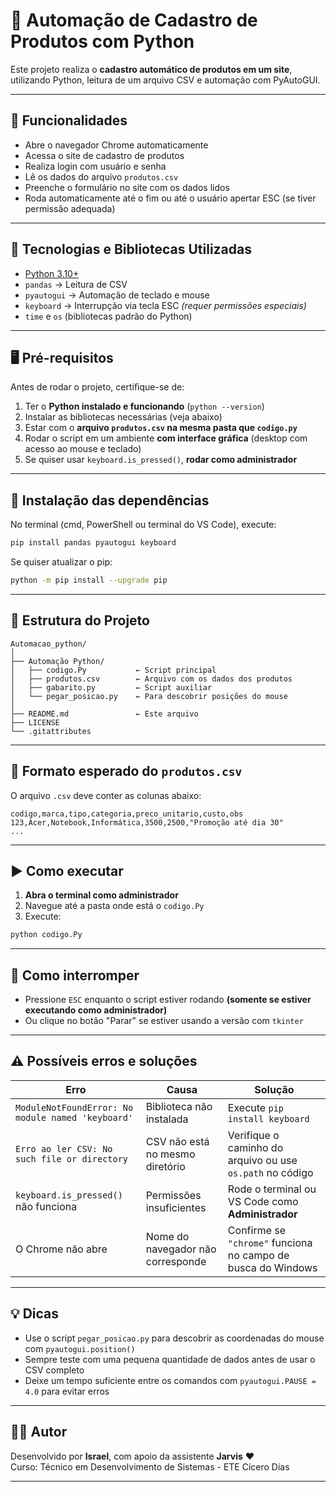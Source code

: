 # 🤖 Automação de Cadastro de Produtos com Python

Este projeto realiza o **cadastro automático de produtos em um site**, utilizando Python, leitura de um arquivo CSV e automação com PyAutoGUI.

---

## 🚀 Funcionalidades

- Abre o navegador Chrome automaticamente
- Acessa o site de cadastro de produtos
- Realiza login com usuário e senha
- Lê os dados do arquivo `produtos.csv`
- Preenche o formulário no site com os dados lidos
- Roda automaticamente até o fim ou até o usuário apertar ESC (se tiver permissão adequada)

---

## 🧰 Tecnologias e Bibliotecas Utilizadas

- [Python 3.10+](https://www.python.org/)
- `pandas` → Leitura de CSV
- `pyautogui` → Automação de teclado e mouse
- `keyboard` → Interrupção via tecla ESC *(requer permissões especiais)*
- `time` e `os` (bibliotecas padrão do Python)

---

## 🖥️ Pré-requisitos

Antes de rodar o projeto, certifique-se de:

1. Ter o **Python instalado e funcionando** (`python --version`)
2. Instalar as bibliotecas necessárias (veja abaixo)
3. Estar com o **arquivo `produtos.csv` na mesma pasta que `codigo.py`**
4. Rodar o script em um ambiente **com interface gráfica** (desktop com acesso ao mouse e teclado)
5. Se quiser usar `keyboard.is_pressed()`, **rodar como administrador**

---

## 🧪 Instalação das dependências

No terminal (cmd, PowerShell ou terminal do VS Code), execute:

```bash
pip install pandas pyautogui keyboard
```

Se quiser atualizar o pip:

```bash
python -m pip install --upgrade pip
```

---

## 📂 Estrutura do Projeto

```
Automacao_python/
│
├── Automação Python/
│   ├── codigo.Py           ← Script principal
│   ├── produtos.csv        ← Arquivo com os dados dos produtos
│   ├── gabarito.py         ← Script auxiliar
│   └── pegar_posicao.py    ← Para descobrir posições do mouse
│
├── README.md               ← Este arquivo
├── LICENSE
└── .gitattributes
```

---

## 🧾 Formato esperado do `produtos.csv`

O arquivo `.csv` deve conter as colunas abaixo:

```csv
codigo,marca,tipo,categoria,preco_unitario,custo,obs
123,Acer,Notebook,Informática,3500,2500,"Promoção até dia 30"
...
```

---

## ▶️ Como executar

1. **Abra o terminal como administrador**
2. Navegue até a pasta onde está o `codigo.Py`
3. Execute:

```bash
python codigo.Py
```

---

## 🛑 Como interromper

- Pressione `ESC` enquanto o script estiver rodando **(somente se estiver executando como administrador)**
- Ou clique no botão "Parar" se estiver usando a versão com `tkinter`

---

## ⚠️ Possíveis erros e soluções

| Erro | Causa | Solução |
|------|-------|---------|
| `ModuleNotFoundError: No module named 'keyboard'` | Biblioteca não instalada | Execute `pip install keyboard` |
| `Erro ao ler CSV: No such file or directory` | CSV não está no mesmo diretório | Verifique o caminho do arquivo ou use `os.path` no código |
| `keyboard.is_pressed()` não funciona | Permissões insuficientes | Rode o terminal ou VS Code como **Administrador** |
| O Chrome não abre | Nome do navegador não corresponde | Confirme se `"chrome"` funciona no campo de busca do Windows |

---

## 💡 Dicas

- Use o script `pegar_posicao.py` para descobrir as coordenadas do mouse com `pyautogui.position()`
- Sempre teste com uma pequena quantidade de dados antes de usar o CSV completo
- Deixe um tempo suficiente entre os comandos com `pyautogui.PAUSE = 4.0` para evitar erros

---

## 👨‍💻 Autor

Desenvolvido por **Israel**, com apoio da assistente **Jarvis** ❤️  
Curso: Técnico em Desenvolvimento de Sistemas - ETE Cícero Dias

---